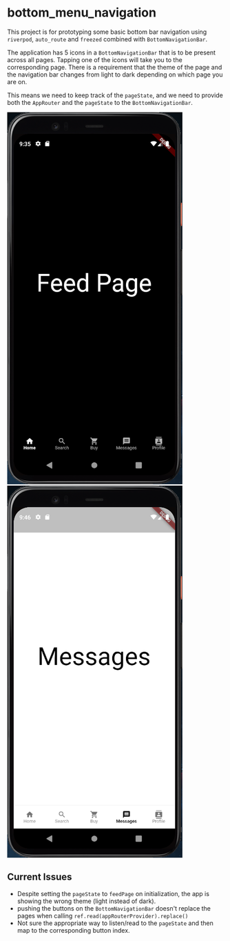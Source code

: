 # bottom_menu_navigation

This project is for prototyping some basic bottom bar navigation using `riverpod`, `auto_route` and `freezed` combined with `BottomNavigationBar`.

The application has 5 icons in a `BottomNavigationBar` that is to be present across all pages. Tapping one of the icons will take you to the corresponding page. There is a requirement that the theme of the page and the navigation bar changes from light to dark depending on which page you are on.

This means we need to keep track of the `pageState`, and we need to provide both the `AppRouter` and the `pageState` to the `BottomNavigationBar`.

![FeedPage](Screenshot%20-%20Feed.PNG)
![MessagesPage](Screenshot%20-%20Messages.PNG)


## Current Issues

- Despite setting the `pageState` to `feedPage` on initialization, the app is showing the wrong theme (light instead of dark).
- pushing the buttons on the `BottomNavigationBar` doesn't replace the pages when calling `ref.read(appRouterProvider).replace()`
- Not sure the appropriate way to listen/read to the `pageState` and then map to the corresponding button index.
